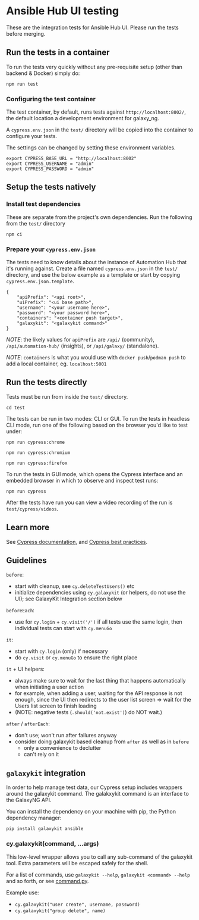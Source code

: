 # Ansible Hub UI testing

These are the integration tests for Ansible Hub UI. Please run the tests before merging.


## Run the tests in a container

To run the tests very quickly without any pre-requisite setup (other than backend & Docker) simply do:

    npm run test


### Configuring the test container

The test container, by default, runs tests against `http://localhost:8002/`, the default location a development environment for galaxy\_ng.

A `cypress.env.json` in the `test/` directory will be copied into the container to configure your tests.

The settings can be changed by setting these environment variables.

    export CYPRESS_BASE_URL = "http://localhost:8002"
    export CYPRESS_USERNAME = "admin"
    export CYPRESS_PASSWORD = "admin"


## Setup the tests natively

### Install test dependencies

These are separate from the project's own dependencies. Run the following from the `test/` directory

    npm ci


### Prepare your `cypress.env.json`

The tests need to know details about the instance of Automation Hub that it's running against. Create a file named `cypress.env.json` in the `test/` directory, and use the below example as a template or start by copying `cypress.env.json.template`.

    {
        "apiPrefix": "<api root>",
        "uiPrefix": "<ui base path>",
        "username": "<your username here>",
        "password": "<your password here>",
        "containers": "<container push target>",
        "galaxykit": "<galaxykit command>"
    }


*NOTE*: the likely values for `apiPrefix` are `/api/` (community), `/api/automation-hub/` (insights), or `/api/galaxy/` (standalone).

*NOTE*: `containers` is what you would use with `docker push`/`podman push` to add a local container, eg. `localhost:5001`


## Run the tests directly

Tests must be run from inside the `test/` directory.

    cd test


The tests can be run in two modes: CLI or GUI. To run the tests in headless CLI mode, run one of the following based on the browser you'd like to test under:

    npm run cypress:chrome

    npm run cypress:chromium

    npm run cypress:firefox


To run the tests in GUI mode, which opens the Cypress interface and an embedded browser in which to observe and inspect test runs:

    npm run cypress


After the tests have run you can view a video recording of the run is `test/cypress/videos`.


## Learn more

See [Cypress documentation](https://docs.cypress.io/guides/core-concepts/writing-and-organizing-tests.html),
and [Cypress best practices](https://docs.cypress.io/guides/references/best-practices).


## Guidelines

`before`:
  * start with cleanup, see `cy.deleteTestUsers()` etc
  * initialize dependencies using `cy.galaxykit` (or helpers, do not use the UI); see GalaxyKit Integration section below

`beforeEach`:
  * use for `cy.login` + `cy.visit('/')` if all tests use the same login, then individual tests can start with `cy.menuGo`

`it`:
  * start with `cy.login` (only) if necessary
  * do `cy.visit` or `cy.menuGo` to ensure the right place

`it` + UI helpers:
  * always make sure to wait for the last thing that happens automatically when initiating a user action
  * for example, when adding a user, waiting for the API response is not enough, since the UI then redirects to the user list screen => wait for the Users list screen to finish loading
  * (NOTE: negative tests (`.should('not.exist')`) do NOT wait.)

`after` / `afterEach`:
  * don't use; won't run after failures anyway
  * consider doing galaxykit based cleanup from `after` as well as in `before`
    * only a convenience to declutter
    * can't rely on it


## `galaxykit` integration

In order to help manage test data, our Cypress setup includes wrappers around the galaxykit command. The galakxykit command is an interface to the GalaxyNG API.

You can install the dependency on your machine with pip, the Python dependency manager:

    pip install galaxykit ansible


### cy.galaxykit(command, ...args)

This low-level wrapper allows you to call any sub-command of the galaxykit tool. Extra parameters will be escaped safely for the shell.

For a list of commands, use `galaxykit --help`, `galaxykit <command> --help` and so forth, or see [command.py](https://github.com/ansible/galaxykit/blob/main/galaxykit/command.py).

Example use:

* `cy.galaxykit("user create", username, password)`
* `cy.galaxykit("group delete", name)`
